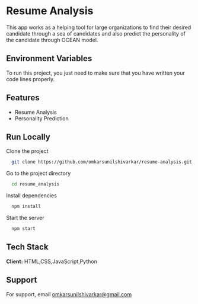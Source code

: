 
# Resume Analysis

This app works as a helping tool for large organizations to find their desired candidate through a sea of candidates and also predict the personality of the candidate through OCEAN model.

## Environment Variables

To run this project, you just need to make sure that you have written your code lines properly.




## Features

- Resume Analysis
- Personality Prediction



## Run Locally

Clone the project

```bash
  git clone https://github.com/omkarsunilshivarkar/resume-analysis.git
```

Go to the project directory

```bash
  cd resume_analysis
```

Install dependencies

```bash
  npm install 
```

Start the server

```bash
  npm start
```


## Tech Stack

**Client:** HTML,CSS,JavaScript,Python



## Support

For support, email omkarsunilshivarkar@gmail.com

